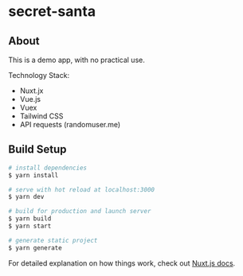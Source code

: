 # secret-santa

## About
This is a demo app, with no practical use.

Technology Stack:
- Nuxt.jx
- Vue.js
- Vuex
- Tailwind CSS
- API requests (randomuser.me)

## Build Setup

```bash
# install dependencies
$ yarn install

# serve with hot reload at localhost:3000
$ yarn dev

# build for production and launch server
$ yarn build
$ yarn start

# generate static project
$ yarn generate
```

For detailed explanation on how things work, check out [Nuxt.js docs](https://nuxtjs.org).
